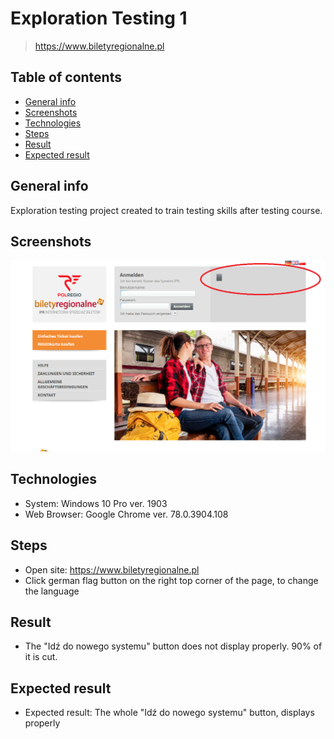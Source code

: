 # Exploration Testing 1
> https://www.biletyregionalne.pl

## Table of contents
* [General info](#general-info)
* [Screenshots](#screenshots)
* [Technologies](#technologies)
* [Steps](#steps)
* [Result](#result)
* [Expected result](#expected-result)

## General info
Exploration testing project created to train testing skills after testing course.

## Screenshots
![screenshot2](SCR2.PNG)

## Technologies
* System: Windows 10 Pro ver. 1903
* Web Browser: Google Chrome ver. 78.0.3904.108

## Steps
* Open site: https://www.biletyregionalne.pl
* Click german flag button on the right top corner of the page, to change the language

## Result
* The "Idź do nowego systemu" button does not display properly. 90% of it is cut.

## Expected result
* Expected result:
The whole "Idź do nowego systemu" button, displays properly